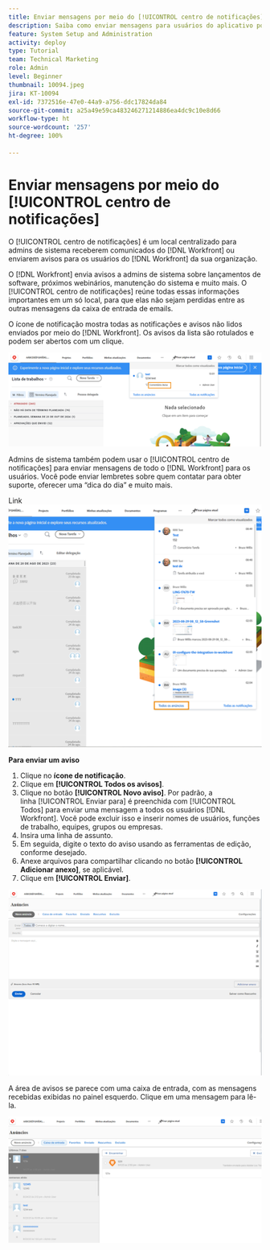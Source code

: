 ```yaml
---
title: Enviar mensagens por meio do [!UICONTROL centro de notificações]
description: Saiba como enviar mensagens para usuários do aplicativo por meio do [!UICONTROL centro de notificações].
feature: System Setup and Administration
activity: deploy
type: Tutorial
team: Technical Marketing
role: Admin
level: Beginner
thumbnail: 10094.jpeg
jira: KT-10094
exl-id: 7372516e-47e0-44a9-a756-ddc17824da84
source-git-commit: a25a49e59ca483246271214886ea4dc9c10e8d66
workflow-type: ht
source-wordcount: '257'
ht-degree: 100%

---
```


<!---
this has the same content as the system administrator notification setup and mangement section of the email and inapp notificiations learning path
--->

# Enviar mensagens por meio do [!UICONTROL centro de notificações]

O [!UICONTROL centro de notificações] é um local centralizado para admins de sistema receberem comunicados do [!DNL Workfront] ou enviarem avisos para os usuários do [!DNL Workfront] da sua organização.

O [!DNL Workfront] envia avisos a admins de sistema sobre lançamentos de software, próximos webinários, manutenção do sistema e muito mais. O [!UICONTROL centro de notificações] reúne todas essas informações importantes em um só local, para que elas não sejam perdidas entre as outras mensagens da caixa de entrada de emails.

O ícone de notificação mostra todas as notificações e avisos não lidos enviados por meio do [!DNL Workfront]. Os avisos da lista são rotulados e podem ser abertos com um clique.

![Aviso na lista de mensagens sob o ícone de notificações](assets/admin-fund-announcements-1.png)

Admins de sistema também podem usar o [!UICONTROL centro de notificações] para enviar mensagens de todo o [!DNL Workfront] para os usuários. Você pode enviar lembretes sobre quem contatar para obter suporte, oferecer uma “dica do dia” e muito mais.

Link ![[!UICONTROL Todos os avisos]](assets/admin-fund-announcements-2.png)

**Para enviar um aviso**

1. Clique no **ícone de notificação**.
1. Clique em **[!UICONTROL Todos os avisos]**.
1. Clique no botão **[!UICONTROL Novo aviso]**. Por padrão, a linha [!UICONTROL Enviar para] é preenchida com [!UICONTROL Todos] para enviar uma mensagem a todos os usuários [!DNL Workfront]. Você pode excluir isso e inserir nomes de usuários, funções de trabalho, equipes, grupos ou empresas.
1. Insira uma linha de assunto.
1. Em seguida, digite o texto do aviso usando as ferramentas de edição, conforme desejado.
1. Anexe arquivos para compartilhar clicando no botão **[!UICONTROL Adicionar anexo]**, se aplicável.
1. Clique em **[!UICONTROL Enviar]**.

![Criar um aviso na página [!UICONTROL Avisos]](assets/admin-fund-announcements-3.png)

A área de avisos se parece com uma caixa de entrada, com as mensagens recebidas exibidas no painel esquerdo. Clique em uma mensagem para lê-la.

![Página de avisos](assets/admin-fund-announcements-4.png)
